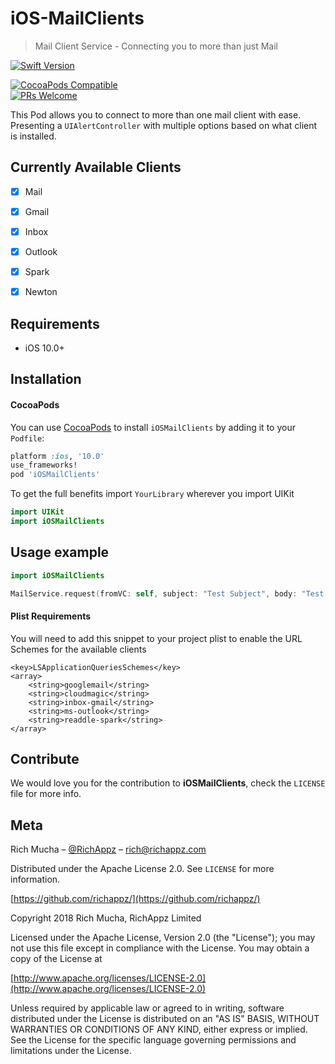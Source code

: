 # iOS-MailClients

> Mail Client Service - Connecting you to more than just Mail

[![Swift Version][swift-image]][swift-url]

[![CocoaPods Compatible](https://img.shields.io/cocoapods/v/EZSwiftExtensions.svg)](https://img.shields.io/cocoapods/v/LFAlertController.svg)  
[![PRs Welcome](https://img.shields.io/badge/PRs-welcome-brightgreen.svg?style=flat-square)](http://makeapullrequest.com)

This Pod allows you to connect to more than one mail client with ease.  Presenting a `UIAlertController` with multiple options based on what client is installed.

## Currently Available Clients

- [x] Mail
- [x] Gmail
- [x] Inbox
- [x] Outlook
- [x] Spark
- [x] Newton


## Requirements

- iOS 10.0+

## Installation

#### CocoaPods
You can use [CocoaPods](http://cocoapods.org/) to install `iOSMailClients` by adding it to your `Podfile`:

```ruby
platform :ios, '10.0'
use_frameworks!
pod 'iOSMailClients'
```

To get the full benefits import `YourLibrary` wherever you import UIKit

``` swift
import UIKit
import iOSMailClients
```

## Usage example

```swift
import iOSMailClients

MailService.request(fromVC: self, subject: "Test Subject", body: "Test Body", mailto: "rich@richappz.com")
```

#### Plist Requirements

You will need to add this snippet to your project plist to enable the URL Schemes for the available clients

```
<key>LSApplicationQueriesSchemes</key>
<array>
    <string>googlemail</string>
    <string>cloudmagic</string>
    <string>inbox-gmail</string>
    <string>ms-outlook</string>
    <string>readdle-spark</string>
</array>
```

## Contribute

We would love you for the contribution to **iOSMailClients**, check the ``LICENSE`` file for more info.

## Meta

Rich Mucha – [@RichAppz](https://twitter.com/richappz) – rich@richappz.com

Distributed under the Apache License 2.0. See ``LICENSE`` for more information.

[https://github.com/richappz/](https://github.com/richappz/)

[swift-image]:https://img.shields.io/badge/swift-3.0-orange.svg
[swift-url]: https://swift.org/



Copyright 2018 Rich Mucha, RichAppz Limited

Licensed under the Apache License, Version 2.0 (the "License");
you may not use this file except in compliance with the License.
You may obtain a copy of the License at

[http://www.apache.org/licenses/LICENSE-2.0](http://www.apache.org/licenses/LICENSE-2.0)

Unless required by applicable law or agreed to in writing, software
distributed under the License is distributed on an "AS IS" BASIS,
WITHOUT WARRANTIES OR CONDITIONS OF ANY KIND, either express or implied.
See the License for the specific language governing permissions and
limitations under the License.
